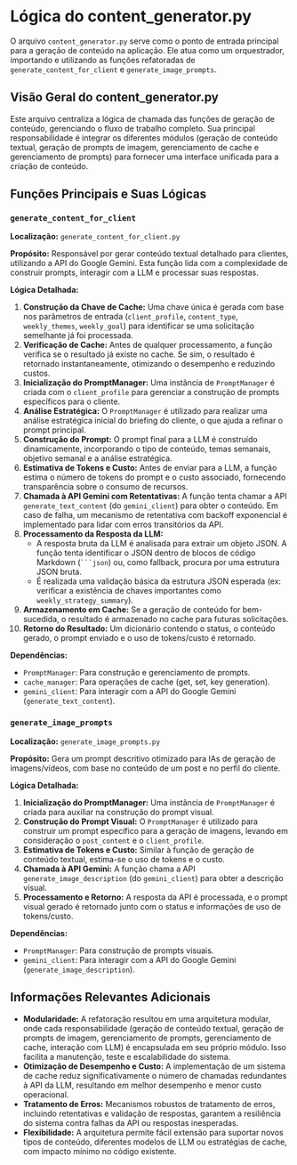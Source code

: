 # Lógica do content_generator.py

O arquivo `content_generator.py` serve como o ponto de entrada principal para a geração de conteúdo na aplicação. Ele atua como um orquestrador, importando e utilizando as funções refatoradas de `generate_content_for_client` e `generate_image_prompts`.

## Visão Geral do content_generator.py

Este arquivo centraliza a lógica de chamada das funções de geração de conteúdo, gerenciando o fluxo de trabalho completo. Sua principal responsabilidade é integrar os diferentes módulos (geração de conteúdo textual, geração de prompts de imagem, gerenciamento de cache e gerenciamento de prompts) para fornecer uma interface unificada para a criação de conteúdo.

## Funções Principais e Suas Lógicas

### `generate_content_for_client`

**Localização:** `generate_content_for_client.py`

**Propósito:** Responsável por gerar conteúdo textual detalhado para clientes, utilizando a API do Google Gemini. Esta função lida com a complexidade de construir prompts, interagir com a LLM e processar suas respostas.

**Lógica Detalhada:**
1.  **Construção da Chave de Cache:** Uma chave única é gerada com base nos parâmetros de entrada (`client_profile`, `content_type`, `weekly_themes`, `weekly_goal`) para identificar se uma solicitação semelhante já foi processada.
2.  **Verificação de Cache:** Antes de qualquer processamento, a função verifica se o resultado já existe no cache. Se sim, o resultado é retornado instantaneamente, otimizando o desempenho e reduzindo custos.
3.  **Inicialização do PromptManager:** Uma instância de `PromptManager` é criada com o `client_profile` para gerenciar a construção de prompts específicos para o cliente.
4.  **Análise Estratégica:** O `PromptManager` é utilizado para realizar uma análise estratégica inicial do briefing do cliente, o que ajuda a refinar o prompt principal.
5.  **Construção do Prompt:** O prompt final para a LLM é construído dinamicamente, incorporando o tipo de conteúdo, temas semanais, objetivo semanal e a análise estratégica.
6.  **Estimativa de Tokens e Custo:** Antes de enviar para a LLM, a função estima o número de tokens do prompt e o custo associado, fornecendo transparência sobre o consumo de recursos.
7.  **Chamada à API Gemini com Retentativas:** A função tenta chamar a API `generate_text_content` (do `gemini_client`) para obter o conteúdo. Em caso de falha, um mecanismo de retentativa com backoff exponencial é implementado para lidar com erros transitórios da API.
8.  **Processamento da Resposta da LLM:**
    *   A resposta bruta da LLM é analisada para extrair um objeto JSON. A função tenta identificar o JSON dentro de blocos de código Markdown (` ```json `) ou, como fallback, procura por uma estrutura JSON bruta.
    *   É realizada uma validação básica da estrutura JSON esperada (ex: verificar a existência de chaves importantes como `weekly_strategy_summary`).
9.  **Armazenamento em Cache:** Se a geração de conteúdo for bem-sucedida, o resultado é armazenado no cache para futuras solicitações.
10. **Retorno do Resultado:** Um dicionário contendo o status, o conteúdo gerado, o prompt enviado e o uso de tokens/custo é retornado.

**Dependências:**
*   `PromptManager`: Para construção e gerenciamento de prompts.
*   `cache_manager`: Para operações de cache (get, set, key generation).
*   `gemini_client`: Para interagir com a API do Google Gemini (`generate_text_content`).

### `generate_image_prompts`

**Localização:** `generate_image_prompts.py`

**Propósito:** Gera um prompt descritivo otimizado para IAs de geração de imagens/vídeos, com base no conteúdo de um post e no perfil do cliente.

**Lógica Detalhada:**
1.  **Inicialização do PromptManager:** Uma instância de `PromptManager` é criada para auxiliar na construção do prompt visual.
2.  **Construção do Prompt Visual:** O `PromptManager` é utilizado para construir um prompt específico para a geração de imagens, levando em consideração o `post_content` e o `client_profile`.
3.  **Estimativa de Tokens e Custo:** Similar à função de geração de conteúdo textual, estima-se o uso de tokens e o custo.
4.  **Chamada à API Gemini:** A função chama a API `generate_image_description` (do `gemini_client`) para obter a descrição visual.
5.  **Processamento e Retorno:** A resposta da API é processada, e o prompt visual gerado é retornado junto com o status e informações de uso de tokens/custo.

**Dependências:**
*   `PromptManager`: Para construção de prompts visuais.
*   `gemini_client`: Para interagir com a API do Google Gemini (`generate_image_description`).

## Informações Relevantes Adicionais

*   **Modularidade:** A refatoração resultou em uma arquitetura modular, onde cada responsabilidade (geração de conteúdo textual, geração de prompts de imagem, gerenciamento de prompts, gerenciamento de cache, interação com LLM) é encapsulada em seu próprio módulo. Isso facilita a manutenção, teste e escalabilidade do sistema.
*   **Otimização de Desempenho e Custo:** A implementação de um sistema de cache reduz significativamente o número de chamadas redundantes à API da LLM, resultando em melhor desempenho e menor custo operacional.
*   **Tratamento de Erros:** Mecanismos robustos de tratamento de erros, incluindo retentativas e validação de respostas, garantem a resiliência do sistema contra falhas da API ou respostas inesperadas.
*   **Flexibilidade:** A arquitetura permite fácil extensão para suportar novos tipos de conteúdo, diferentes modelos de LLM ou estratégias de cache, com impacto mínimo no código existente.